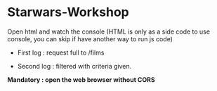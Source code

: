 # Starwars-Workshop

Open html and watch the console (HTML is only as a side code to use console, you can skip if have another way to run js code)

- First log : request full to /films 

- Second log : filtered with criteria given. 

**Mandatory : open the web browser without CORS**
